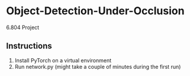 # Object-Detection-Under-Occlusion
6.804 Project


## Instructions
1) Install PyTorch on a virtual environment
2) Run network.py (might take a couple of minutes during the first run)
